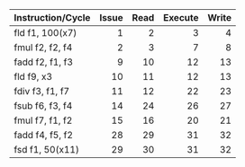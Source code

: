 | Instruction/Cycle   |   Issue |   Read |   Execute |   Write |
|:--------------------|--------:|-------:|----------:|--------:|
| fld f1, 100(x7)     |       1 |      2 |         3 |       4 |
| fmul f2, f2, f4     |       2 |      3 |         7 |       8 |
| fadd f2, f1, f3     |       9 |     10 |        12 |      13 |
| fld f9, x3          |      10 |     11 |        12 |      13 |
| fdiv f3, f1, f7     |      11 |     12 |        22 |      23 |
| fsub f6, f3, f4     |      14 |     24 |        26 |      27 |
| fmul f7, f1, f2     |      15 |     16 |        20 |      21 |
| fadd f4, f5, f2     |      28 |     29 |        31 |      32 |
| fsd f1, 50(x11)     |      29 |     30 |        31 |      32 |
